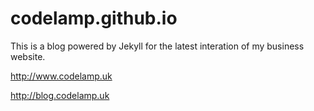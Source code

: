 # codelamp.github.io

This is a blog powered by Jekyll for the latest interation of my business website.

http://www.codelamp.uk

http://blog.codelamp.uk
